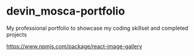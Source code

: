 # devin_mosca-portfolio
My professional portfolio to showcase my coding skillset and completed projects

https://www.npmjs.com/package/react-image-gallery
